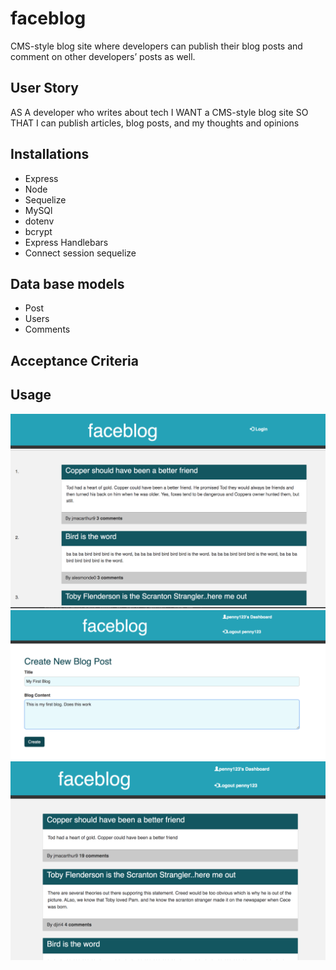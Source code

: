 # faceblog
 CMS-style blog site where developers can publish their blog posts and comment on other developers’ posts as well.

 ## User Story
 AS A developer who writes about tech
I WANT a CMS-style blog site
SO THAT I can publish articles, blog posts, and my thoughts and opinions

## Installations
* Express
* Node
* Sequelize
* MySQl
* dotenv
* bcrypt
* Express Handlebars
* Connect session sequelize

## Data base models
* Post
* Users
* Comments

## Acceptance Criteria

## Usage
![homepage](./img/homepage.png)
![Create a New Blog](./img/sample-blog.png)
![Dashboard](./img/dashboard.png)
